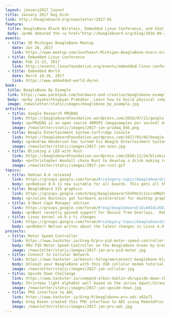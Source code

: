 ```yaml
---
layout: january2017_layout
title: January 2017 Dog Dish
link: http://beagleboard.org/newsletter/2017-01
feature:
 title: BeagleBone Black Wireless, Embedded Linux Conference, and GSoC 2017 mentors
 body: <p>We debuted the <a href="http://beagleboard.org/blog/2016-09-26-meet-beaglebone-black-wireless/">BeagleBone Black Wireless</a> last Fall at Maker Faire New York and is available for purchase through <a href="https://beagleboard.org/black-wireless">our distributors</a>.  This is our first board to use the <a href="http://octavosystems.com/octavo_products/osd335x/">Octavo System-in-Package (SiP)</a> and was <a href="https://github.com/beagleboard/beaglebone-black-wireless">designed in EAGLE</a>.  The Black Wireless is manufactured by our <a href="https://beagleboard.org/logo">partner</a> <a href="https://www.ghielectronics.com/">GHI Electronics</a> in Michigan (USA).</p> <p><a href="http://events.linuxfoundation.org/events/embedded-linux-conference">Embedded Linux Conference 2017</a> is next month in Portland: <a href="http://events.linuxfoundation.org/events/openiot-summit/program/schedule">February 21-23</a>.  Jason Kridner will give a talk on <a href="https://openiotelcna2017.sched.com/event/9Itr/educational-robotics-critical-for-the-future-of-linux-jason-kridner-texas-instruments">&quot;Educational Robotics Critical for the Future of Linux&quot;</a>.  Drew Fustini will talk about <a href="http://events.linuxfoundation.org/events/openiot-summit/program/schedule">&quot;Google Summer of Code and BeagleBoard.org&quot;</a></p> <p>The planning for <a href="https://beagleboard.org/gsoc">Google Summer of Code <em>(GSoC)</em></a> 2017 is now underway.  We are looking for experienced individuals who are interested in acting as student mentors.  Please check out <a href="http://elinux.org/BeagleBoard/GSoC/Ideas">our wiki page</a> for details.</p><br><p><em><strong>—Christine Long</strong>, Executive Director</em></p>
events:
 - title: SE Michigan BeagleBone Meetup 
   date: Jan 26, 2017
   link: https://www.meetup.com/Southeast-Michigan-BeagleBone-Users-Group/events/qvgjvjywcbjc/
 - title: Embedded Linux Conference 
   date: Feb 21-23, 2017
   link: http://events.linuxfoundation.org/events/embedded-linux-conference/attend/register
 - title: Embedded World
   date: March 14-16, 2017
   link: https://www.embedded-world.de/en
book:
 title: BeagleBone By Example 
 link: https://www.packtpub.com/hardware-and-creative/beaglebone-example
 body: <p>by Jayakarthigeyan Prabakar. Learn how to build physical computing systems using the BeagleBone Black and Python</p>
 image: /newsletter/static/images/beaglebone_by_example.jpg
articles:
 - title: Google Research PRUDAQ
   link: https://beagleboardfoundation.wordpress.com/2016/07/21/google-research-prudaq-cape/
   body: <p>PRUDAQ is an open source 40MSPS (megasamples per second) data acquisition BeagleBone cape</p>
   image: /newsletter/static/images/2017-jan-prudaq_bbb.png
 - title: Beagle Entertainment System Cartridge Console
   link: https://beagleboardfoundation.wordpress.com/2017/01/05/beagle-entertainment-system-cartridge-console/
   body: <p>Andrew Henderson has turned his Beagle Entertainment System into a tiny SNES cartridge console</p>
   image: /newsletter/static/images/2017-jan-snes.jpg
 - title: Blinking a LED with Rust
   link: https://beagleboardfoundation.wordpress.com/2016/12/24/blinking-a-led-with-rust/
   body: <p>Christopher Woodall chose Rust to develop a drink making robot powered by BeagleBone Green Wireless</p>
   image: /newsletter/static/images/2017-jan-rust.gif
topics:
 - title: Debian 8.6 released 
   link: https://groups.google.com/forum/#!category-topic/beagleboard/yCKzPy54a7Q
   body: <p>Debian 8.6 is now suitable for all boards. This gets all the boards to a common base and will aide in community support.</p>
 - title: BeagleBoard X15 graphics
   link: https://groups.google.com/d/msg/beagleboard/S5UFHnIc11o/x0MqY6aIBwAJ
   body: <p>Julien Boulnois got hardware acceleration for desktop graphics on the BeagleBoard X15 </p>
 - title: U-Boot Cape Manager edition
   link: https://groups.google.com/forum/#!msg/beagleboard/iGvA9I4LdSE/cRcBIuqBFgAJ
   body: <p>Boot recently gained support for Device Tree Overlays.  Robert Nelson has released a new Debian image with U-Boot Cape Manager for developer testing.</p>
 - title: Linux kernel v4.9.x-ti changes
   link: https://groups.google.com/forum/#!category-topic/beagleboard/wxxXS907OXY
   body: <p>Robert Nelson writes about the latest changes in Linux 4.9 kernels based on the TI branch</p>
projects:
 - title: Motor Speed Controller
   link: https://www.hackster.io/Greg-R/pru-pid-motor-speed-controller-with-beaglebone-green-ccb805
   body: PRU PID Motor Speed Controller on the BeagleBone Green by Greg Raven
   image: /newsletter/static/images/2017-jan-pru-pid-motor.jpg
 - title: Connect to Cellular Network
   link: https://www.hackster.io/benstr-hologram/connect-beaglebone-black-to-cellular-0e14c2
   body: Unleash your BeagleBone with this USB cellular modem tutorial
   image: /newsletter/static/images/2017-jan-cellular.jpg
 - title: Upside Down Challenge 
   link: https://www.hackster.io/command-alkon-dublin-oh/upside-down-challenge-c7dba7
   body: Christmas light alphabet wall based on the series &quot;Stranger Things&quot;
   image: /newsletter/static/images/2017-jan-upside-down.jpg
 - title: PRU interface to ADC
   link: https://www.hackster.io/Greg-R/beaglebone-pru-adc-a42a71
   body: Greg Raven created this PRU interface to ADC using RemoteProc and RPMsg
   image: /newsletter/static/images/2017-jan-pru-adc.jpg
---
```

